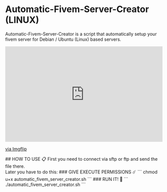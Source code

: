 # Automatic-Fivem-Server-Creator (LINUX)
 Automatic-Fivem-Server-Creator is a script that automatically setup your fivem server for Debian / Ubuntu (Linux) based servers.

<div style="width:500px;max-width:100%;"><div style="height:0;padding-bottom:60.6%;position:relative;"><iframe width="500" height="303" style="position:absolute;top:0;left:0;width:100%;height:100%;" frameBorder="0" src="https://imgflip.com/embed/5c80fb"></iframe></div><p><a href="https://imgflip.com/gif/5c80fb">via Imgflip</a></p></div>
## HOW TO USE 📋
First you need to connect via sftp or ftp and send the file there. <br>
Later you have to do this:
### GIVE EXECUTE PERMISSIONS ☄️
```
chmod u+x automatic_fivem_server_creator.sh
```
### RUN IT! 🚀 
```
./automatic_fivem_server_creator.sh
```
